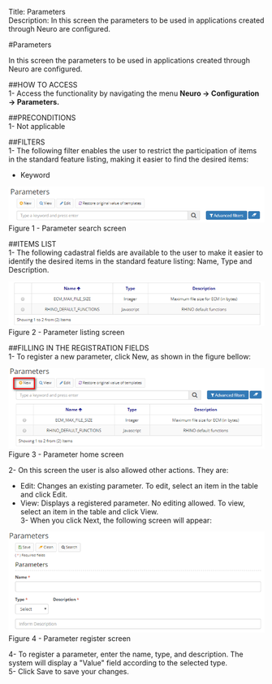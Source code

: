 Title: Parameters  
Description: In this screen the parameters to be used in applications created through Neuro are configured.  

#Parameters  

In this screen the parameters to be used in applications created through Neuro are configured. 

##HOW TO ACCESS  
1- Access the functionality by navigating the menu **Neuro → Configuration → Parameters.**  

##PRECONDITIONS  
1- Not applicable  

##FILTERS  
1- The following filter enables the user to restrict the participation of items in the standard feature listing, making it easier to find the desired items:  
 - Keyword  

![Screenshot](images/Parameters-search.png)    
Figure 1 - Parameter search screen  

##ITEMS LIST  
1- The following cadastral fields are available to the user to make it easier to identify the desired items in the standard feature listing: Name, Type and Description.  

![Screenshot](images/Parameters-Listing.png)   
Figure 2 - Parameter listing screen  

##FILLING IN THE REGISTRATION FIELDS  
1- To register a new parameter, click New, as shown in the figure bellow:  

![Screenshot](images/Parameters-home.png)  
Figure 3 - Parameter home screen  

2- On this screen the user is also allowed other actions. They are:  
- Edit: Changes an existing parameter. To edit, select an item in the table and click Edit.  
- View: Displays a registered parameter. No editing allowed. To view, select an item in the table and click View.  
3- When you click Next, the following screen will appear:  

![Screenshot](images/Parameters-register.png)   
Figure 4 - Parameter register screen  

4- To register a parameter, enter the name, type, and description. The system will display a "Value" field according to the selected type.  
5- Click Save to save your changes.  

